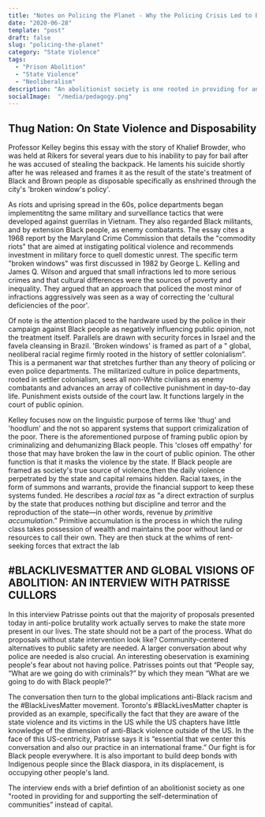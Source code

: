 ```yaml
---
title: "Notes on Policing the Planet - Why the Policing Crisis Led to Black Lives Matter - Part 1"
date: "2020-06-28"
template: "post"
draft: false
slug: "policing-the-planet"
category: "State Violence"
tags:
  - "Prison Abolition"
  - "State Violence" 
  - "Neoliberalism"
description: "An abolitionist society is one rooted in providing for and supporting the self-determination of communities instead of capital"
socialImage:  "/media/pedagogy.png"
---
```


## Thug Nation: On State Violence and Disposability

Professor Kelley begins this essay with the story of Khalief Browder, who was held at Rikers for several years due to his inability to pay for bail after he was accused of stealing the backpack. He laments his suicide shortly after he was released and frames it as the result of the state's treatment of Black and Brown people as disposable specifically as enshrined through the city's 'broken window's policy'. 

As riots and uprising spread in the 60s, police departments began implementitng the same military and surveillance tactics that were developed against guerrilas in Vietnam. They also regarded Black militants, and by extension Black people, as enemy combatants. The essay cites a 1968 report by the Maryland Crime Commission that details the "commodity riots" that are aimed at instigating political violence and recommends investment in military force to quell domestic unrest. The specific term "broken windows" was first discussed in 1982 by George L. Kelling and James Q. Wilson and argued that small infractions led to more serious crimes and that cultural differences were the sources of poverty and inequality. They argued that an approach that policed the most minor of infractions aggressively was seen as a way of correcting the 'cultural deficiencies of the poor'. 

Of note is the attention placed to the hardware used by the police in their campaign against Black people as negatively influencing public opinion, not the treatment itself. Parallels are drawn with security forces in Israel and the favela cleansing in Brazil. 'Broken windows' is framed as part of a " global, neoliberal racial regime firmly rooted in the history of settler colonialism”. This is a permanent war that stretches further than any theory of policing or even police departments. The militarized culture in police departments, rooted in settler colonialism, sees all non-White civilians as enemy combatants and advances an array of collective punishment in day-to-day life. Punishment exists outside of the court law. It functions largely in the court of public opinion. 

Kelley focuses now on the linguistic purpose of terms like 'thug' and 'hoodlum' and the not so apparent systems that support crimizalization of the poor. There is the aforementioned purpose of framing public opion by criminalizing and dehumanizing Black people. This 'closes off empathy' for those that may have broken the law in the court of public opinion. The other function is that it masks the violence by the state. If Black people are framed as society's true source of violence,then the daily violence perpetrated by the state and capital remains hidden.  Racial taxes, in the form of summons and warrants, provide the financial support to keep these systems funded. He describes a *racial tax* as "a direct extraction of surplus by the state that produces nothing but discipline and terror and the reproduction of the state—in other words, revenue by *primitive accumulation*.” Primitive accumulation is the process in which the ruling class takes possession of wealth and maintains the poor without land or resources to call their own. They are then stuck at the whims of rent-seeking forces that extract the lab

## #BLACKLIVESMATTER AND GLOBAL VISIONS OF ABOLITION: AN INTERVIEW WITH PATRISSE CULLORS

In this interview Patrisse points out that the majority of proposals presented today in anti-police brutality work actually serves to make the state more present in our lives. The state should not be a part of the process. What do proposals without state intervention look like? Community-centered alternatives to public safety are needed. A larger conversation about why police are needed is also crucial.  An interesting obeservation is examining people's fear about not having police. Patrisses points out that “People say, “What are we going do with criminals?” by which they mean “What are we going to do with Black people?”

The conversation then turn to the global implications anti-Black racism and the #BlackLivesMatter movement. Toronto's #BlackLivesMatter chapter is provided as an example, specifically the fact that they are aware of the state violence and its victims in the US while the US chapters have little knowledge of the dimension of anti-Black violence outside of the US. In the face of this US-centricity, Patrisse says it is “essential that we center this conversation and also our practice in an international frame.” Our fight is for Black people everywhere. It is also important to build deep bonds with Indigenous people since the Black diaspora, in its displacement, is occupying other people's land. 

The interview ends with a brief defintion of an abolitionist society as one "rooted in providing for and supporting the self-determination of communities” instead of capital. 